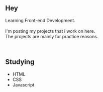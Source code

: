 ## Hey

Learning Front-end Development. 
<br> <br>
I'm posting my projects that i work on here. <br> The projects are mainly for practice reasons.

<br>

## Studying
- HTML
- CSS
- Javascript
